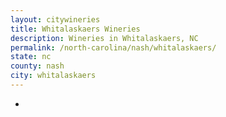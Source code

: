 ```yaml
---
layout: citywineries
title: Whitalaskaers Wineries
description: Wineries in Whitalaskaers, NC
permalink: /north-carolina/nash/whitalaskaers/
state: nc
county: nash
city: whitalaskaers
---
```

-
